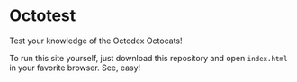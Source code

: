# Octotest
Test your knowledge of the Octodex Octocats!

To run this site yourself, just download this repository and open `index.html` in your favorite browser. See, easy!
